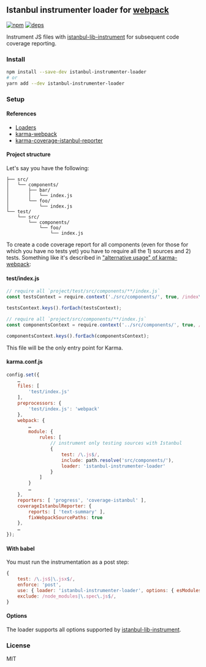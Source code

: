 ## Istanbul instrumenter loader for [webpack](https://webpack.js.org/)

[![npm](http://img.shields.io/npm/v/istanbul-instrumenter-loader.svg?style=flat-square)](https://www.npmjs.org/package/istanbul-instrumenter-loader)
[![deps](http://img.shields.io/david/deepsweet/istanbul-instrumenter-loader.svg?style=flat-square)](https://david-dm.org/deepsweet/istanbul-instrumenter-loader#info=dependencies)

Instrument JS files with [istanbul-lib-instrument](https://github.com/istanbuljs/istanbul-lib-instrument) for subsequent code coverage reporting.

### Install

```sh
npm install --save-dev istanbul-instrumenter-loader
# or
yarn add --dev istanbul-instrumenter-loader
```

### Setup

#### References

* [Loaders](https://webpack.js.org/concepts/loaders/)
* [karma-webpack](https://github.com/webpack/karma-webpack)
* [karma-coverage-istanbul-reporter](https://github.com/mattlewis92/karma-coverage-istanbul-reporter)

#### Project structure

Let's say you have the following:

```
├── src/
│   └── components/
│       ├── bar/
│       │   └── index.js
│       └── foo/
│           └── index.js
└── test/
    └── src/
        └── components/
            └── foo/
                └── index.js
```

To create a code coverage report for all components (even for those for which you have no tests yet) you have to require all the 1) sources and 2) tests. Something like it's described in ["alternative usage" of karma-webpack](https://github.com/webpack/karma-webpack#alternative-usage):

#### test/index.js

```js
// require all `project/test/src/components/**/index.js`
const testsContext = require.context('./src/components/', true, /index\.js$/);

testsContext.keys().forEach(testsContext);

// require all `project/src/components/**/index.js`
const componentsContext = require.context('../src/components/', true, /index\.js$/);

componentsContext.keys().forEach(componentsContext);
```

This file will be the only entry point for Karma.

#### karma.conf.js

```js
config.set({
    …
    files: [
        'test/index.js'
    ],
    preprocessors: {
        'test/index.js': 'webpack'
    },
    webpack: {
        …
        module: {
            rules: [
                // instrument only testing sources with Istanbul
                {
                    test: /\.js$/,
                    include: path.resolve('src/components/'),
                    loader: 'istanbul-instrumenter-loader'
                }
            ]
        }
        …
    },
    reporters: [ 'progress', 'coverage-istanbul' ],
    coverageIstanbulReporter: {
        reports: [ 'text-summary' ],
        fixWebpackSourcePaths: true
    },
    …
});
```

#### With babel
You must run the instrumentation as a post step:
```js
{
    test: /\.js$|\.jsx$/,
    enforce: 'post',
    use: { loader: 'istanbul-instrumenter-loader', options: { esModules: true } },
    exclude: /node_modules|\.spec\.js$/,
}
```

#### Options
The loader supports all options supported by [istanbul-lib-instrument](https://github.com/istanbuljs/istanbul-lib-instrument/blob/master/api.md#instrumenter).

### License
MIT
